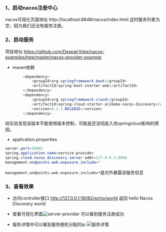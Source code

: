 ### 1、启动nacos注册中心
nacos可视化页面地址 http://localhost:8848/nacos/index.html
这时服务列表为空，因为我们还没有服务注册。
### 2、启动服务
项目地址 https://github.com/DespairYoke/nacos-examples/tree/master/nacos-provider-example
* maven依赖
```java
        <dependency>
            <groupId>org.springframework.boot</groupId>
            <artifactId>spring-boot-starter-web</artifactId>
        </dependency>
        <dependency>
            <groupId>org.springframework.cloud</groupId>
            <artifactId>spring-cloud-starter-alibaba-nacos-discovery</artifactId>
            <version>0.2.1.RELEASE</version>
        </dependency>
```
经实验发现该版本不能使用版本控制，可能是还没彻底入住springcloud影响的原因。
* application.properties
```java
server.port=18082
spring.application.name=service-provider
spring.cloud.nacos.discovery.server-addr=127.0.0.1:8848
management.endpoints.web.exposure.include=*
```
`management.endpoints.web.exposure.include=*`是对外暴露该服务信息
### 3、查看效果
* 访问controller接口 http://127.0.0.1:18082/echo/world
返回 hello Nacos Discovery world

* 查看可视化界面![server-provider](https://upload-images.jianshu.io/upload_images/15204062-9fe21595bc4ef79a.png?imageMogr2/auto-orient/strip%7CimageView2/2/w/1240)
可以看到服务注册成功
* 服务详情中可以看到服务随机分配的ip
![服务详情](https://upload-images.jianshu.io/upload_images/15204062-05013283f2f5eb36.png?imageMogr2/auto-orient/strip%7CimageView2/2/w/1240)
